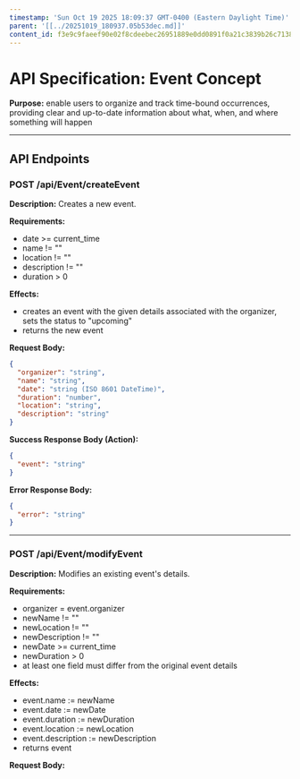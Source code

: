 ```yaml
---
timestamp: 'Sun Oct 19 2025 18:09:37 GMT-0400 (Eastern Daylight Time)'
parent: '[[../20251019_180937.05b53dec.md]]'
content_id: f3e9c9faeef90e02f8cdeebec26951889e0dd0891f0a21c3839b26c713875fd2
---
```


# API Specification: Event Concept

**Purpose:** enable users to organize and track time-bound occurrences, providing clear and up-to-date information about what, when, and where something will happen

***

## API Endpoints

### POST /api/Event/createEvent

**Description:** Creates a new event.

**Requirements:**

* date >= current\_time
* name != ""
* location != ""
* description != ""
* duration > 0

**Effects:**

* creates an event with the given details associated with the organizer, sets the status to "upcoming"
* returns the new event

**Request Body:**

```json
{
  "organizer": "string",
  "name": "string",
  "date": "string (ISO 8601 DateTime)",
  "duration": "number",
  "location": "string",
  "description": "string"
}
```

**Success Response Body (Action):**

```json
{
  "event": "string"
}
```

**Error Response Body:**

```json
{
  "error": "string"
}
```

***

### POST /api/Event/modifyEvent

**Description:** Modifies an existing event's details.

**Requirements:**

* organizer = event.organizer
* newName != ""
* newLocation != ""
* newDescription != ""
* newDate >= current\_time
* newDuration > 0
* at least one field must differ from the original event details

**Effects:**

* event.name := newName
* event.date := newDate
* event.duration := newDuration
* event.location := newLocation
* event.description := newDescription
* returns event

**Request Body:**

```json
```
